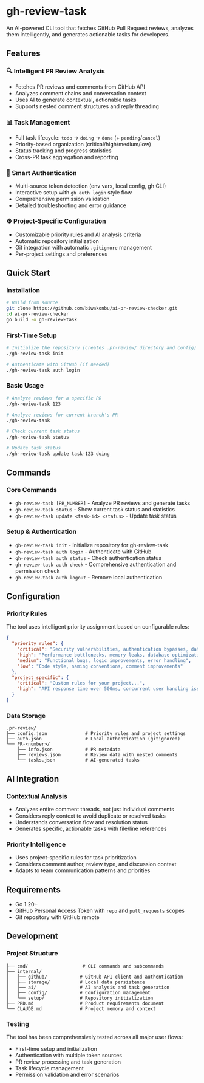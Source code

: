 # gh-review-task

An AI-powered CLI tool that fetches GitHub Pull Request reviews, analyzes them intelligently, and generates actionable tasks for developers.

## Features

### 🔍 Intelligent PR Review Analysis
- Fetches PR reviews and comments from GitHub API
- Analyzes comment chains and conversation context
- Uses AI to generate contextual, actionable tasks
- Supports nested comment structures and reply threading

### 📊 Task Management
- Full task lifecycle: `todo` → `doing` → `done` (+ `pending`/`cancel`)
- Priority-based organization (critical/high/medium/low)
- Status tracking and progress statistics
- Cross-PR task aggregation and reporting

### 🔐 Smart Authentication
- Multi-source token detection (env vars, local config, gh CLI)
- Interactive setup with `gh auth login` style flow
- Comprehensive permission validation
- Detailed troubleshooting and error guidance

### ⚙️ Project-Specific Configuration
- Customizable priority rules and AI analysis criteria
- Automatic repository initialization
- Git integration with automatic `.gitignore` management
- Per-project settings and preferences

## Quick Start

### Installation

```bash
# Build from source
git clone https://github.com/biwakonbu/ai-pr-review-checker.git
cd ai-pr-review-checker
go build -o gh-review-task
```

### First-Time Setup

```bash
# Initialize the repository (creates .pr-review/ directory and config)
./gh-review-task init

# Authenticate with GitHub (if needed)
./gh-review-task auth login
```

### Basic Usage

```bash
# Analyze reviews for a specific PR
./gh-review-task 123

# Analyze reviews for current branch's PR  
./gh-review-task

# Check current task status
./gh-review-task status

# Update task status
./gh-review-task update task-123 doing
```

## Commands

### Core Commands
- `gh-review-task [PR_NUMBER]` - Analyze PR reviews and generate tasks
- `gh-review-task status` - Show current task status and statistics
- `gh-review-task update <task-id> <status>` - Update task status

### Setup & Authentication  
- `gh-review-task init` - Initialize repository for gh-review-task
- `gh-review-task auth login` - Authenticate with GitHub
- `gh-review-task auth status` - Check authentication status
- `gh-review-task auth check` - Comprehensive authentication and permission check
- `gh-review-task auth logout` - Remove local authentication

## Configuration

### Priority Rules

The tool uses intelligent priority assignment based on configurable rules:

```json
{
  "priority_rules": {
    "critical": "Security vulnerabilities, authentication bypasses, data exposure risks",
    "high": "Performance bottlenecks, memory leaks, database optimization issues", 
    "medium": "Functional bugs, logic improvements, error handling",
    "low": "Code style, naming conventions, comment improvements"
  },
  "project_specific": {
    "critical": "Custom rules for your project...",
    "high": "API response time over 500ms, concurrent user handling issues"
  }
}
```

### Data Storage

```
.pr-review/
├── config.json              # Priority rules and project settings
├── auth.json                # Local authentication (gitignored)
└── PR-<number>/
    ├── info.json            # PR metadata
    ├── reviews.json         # Review data with nested comments  
    └── tasks.json           # AI-generated tasks
```

## AI Integration

### Contextual Analysis
- Analyzes entire comment threads, not just individual comments
- Considers reply context to avoid duplicate or resolved tasks
- Understands conversation flow and resolution status
- Generates specific, actionable tasks with file/line references

### Priority Intelligence
- Uses project-specific rules for task prioritization
- Considers comment author, review type, and discussion context
- Adapts to team communication patterns and priorities

## Requirements

- Go 1.20+
- GitHub Personal Access Token with `repo` and `pull_requests` scopes
- Git repository with GitHub remote

## Development

### Project Structure

```
├── cmd/                    # CLI commands and subcommands
├── internal/
│   ├── github/            # GitHub API client and authentication
│   ├── storage/           # Local data persistence
│   ├── ai/                # AI analysis and task generation
│   ├── config/            # Configuration management
│   └── setup/             # Repository initialization
├── PRD.md                 # Product requirements document
└── CLAUDE.md              # Project memory and context
```

### Testing

The tool has been comprehensively tested across all major user flows:
- First-time setup and initialization
- Authentication with multiple token sources
- PR review processing and task generation  
- Task lifecycle management
- Permission validation and error scenarios
